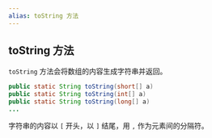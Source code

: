 ```yaml
---
alias: toString 方法
---
```


## toString 方法

`toString` 方法会将数组的内容生成字符串并返回。

```java
public static String toString(short[] a)
public static String toString(int[] a)
public static String toString(long[] a)
...
```

字符串的内容以 `[` 开头，以 `]` 结尾，用 `,` 作为元素间的分隔符。